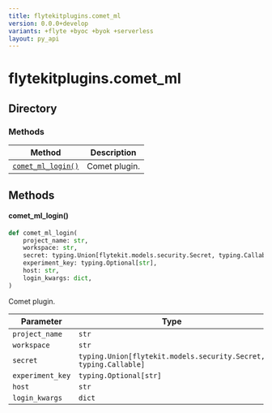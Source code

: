 ```yaml
---
title: flytekitplugins.comet_ml
version: 0.0.0+develop
variants: +flyte +byoc +byok +serverless
layout: py_api
---
```


# flytekitplugins.comet_ml

## Directory

### Methods

| Method | Description |
|-|-|
| [`comet_ml_login()`](#comet_ml_login) | Comet plugin. |


## Methods

#### comet_ml_login()

```python
def comet_ml_login(
    project_name: str,
    workspace: str,
    secret: typing.Union[flytekit.models.security.Secret, typing.Callable],
    experiment_key: typing.Optional[str],
    host: str,
    login_kwargs: dict,
)
```
Comet plugin.


| Parameter | Type |
|-|-|
| `project_name` | `str` |
| `workspace` | `str` |
| `secret` | `typing.Union[flytekit.models.security.Secret, typing.Callable]` |
| `experiment_key` | `typing.Optional[str]` |
| `host` | `str` |
| `login_kwargs` | `dict` |

